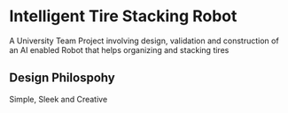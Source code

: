 # Intelligent Tire Stacking Robot
A University Team Project involving design, validation and construction of an AI enabled Robot that helps organizing and stacking tires 

## Design Philospohy
Simple, Sleek and Creative
